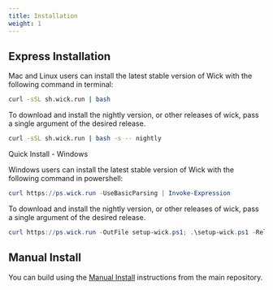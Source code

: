```yaml
---
title: Installation
weight: 1
---
```


## Express Installation

Mac and Linux users can install the latest stable version of Wick with the following command in terminal:

```bash
curl -sSL sh.wick.run | bash
```

To download and install the nightly version, or other releases of wick, pass a single argument of the desired release.

```bash
curl -sSL sh.wick.run | bash -s -- nightly
```

Quick Install - Windows

Windows users can install the latest stable version of Wick with the following command in powershell:

```powershell
curl https://ps.wick.run -UseBasicParsing | Invoke-Expression
```

To download and install the nightly version, or other releases of wick, pass a single argument of the desired release.

```powershell
curl https://ps.wick.run -OutFile setup-wick.ps1; .\setup-wick.ps1 -ReleaseVersion "nightly"; rm setup-wick.ps1;
```

## Manual Install

You can build using the [Manual Install](https://github.com/candlecorp/wick#manual-install) instructions from the main repository.
